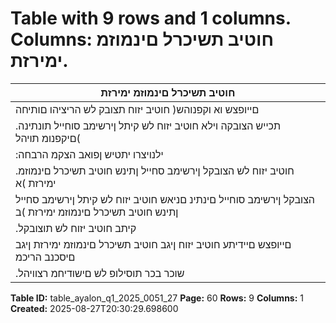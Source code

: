 # Table with 9 rows and 1 columns. Columns: חוטיב תשיכרל םינמוזמ ימירזת.

| חוטיב תשיכרל םינמוזמ ימירזת |
|---|
| םייופצש וא וקפנוהש( חוטיב יזוח תצובק לש הריציהו םותיחה | הריכמה תויולעמ םיעבונ חוטיב תשיכרל םינמוזמ ימירזת |
| .תכייש הצובקה וילא חוטיב יזוח לש קיתל ןירשימב סוחייל תונתינה )םיקפנומ תויהל |
| :ילנויצרו יתטיש ןפואב הצקמ הרבחה |
| .חוטיב יזוח לש הצובקל ןירשימב סחייל ןתינש חוטיב תשיכרל םינמוזמ ימירזת )א |
| הצובקל ןירשימב סוחייל םינתינ םניאש חוטיב יזוח לש קיתל ןירשימב סחייל ןתינש חוטיב תשיכרל םינמוזמ ימירזת )ב |
| .קיתב חוטיב יזוח לש תוצובקל | חוטיב יזוח לש |
| םייופצש םיידיתע חוטיב יזוח ןיגב חוטיב תשיכרל םינמוזמ ימירזת ןיגב םיסכנב הריכמ | חוטיב רושיוו | תבה תרבח |
| .שוכר בכר תוסילופ לש םישודיחמ רצוויהל |

**Table ID:** table_ayalon_q1_2025_0051_27
**Page:** 60
**Rows:** 9
**Columns:** 1
**Created:** 2025-08-27T20:30:29.698600

